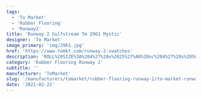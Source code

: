 ```yaml
---
tags:
  - 'To Market'
  - 'Rubber Flooring'
  - 'Runway2'
title: 'Runway 2 Gulfstream Tm 2961 Mystic'
designer: 'To Market'
image_primary: 'img/2961.jpg'
href: 'https://www.tomkt.com/runway-2-swatches'
description: 'ROLL%20SIZE%3A%204%27%20x%2025%27%A0%20or%204%27%20x%2050%27'
category: 'Rubber Flooring Runway 2'
subtitle: ''
manufacturer: 'ToMarket'
slug: '/manufacturers/tomarket/rubber-flooring-runway-2/to-market-runway-2-gulfstream-tm-2961-mystic'
date: '2021-02-22'
---
```


